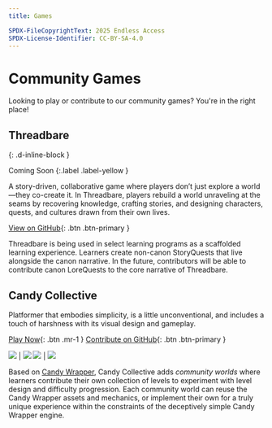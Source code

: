 ```yaml
---
title: Games

SPDX-FileCopyrightText: 2025 Endless Access
SPDX-License-Identifier: CC-BY-SA-4.0
---
```


# Community Games

Looking to play or contribute to our community games? You're in the right place!

## Threadbare
{: .d-inline-block }

Coming Soon
{:.label .label-yellow }

A story-driven, collaborative game where players don’t just explore a world—they co-create it. In Threadbare, players rebuild a world unraveling at the seams by recovering knowledge, crafting stories, and designing characters, quests, and cultures drawn from their own lives.

<!--
[Play Now](https://endlessm.github.io/threadbare/){: .btn .mr-1 }
-->
[View on GitHub](https://github.com/endlessm/threadbare){: .btn .btn-primary }

Threadbare is being used in select learning programs as a scaffolded learning experience. Learners create non-canon StoryQuests that live alongside the canon narrative. In the future, contributors will be able to contribute canon LoreQuests to the core narrative of Threadbare.

## Candy Collective

Platformer that embodies simplicity, is a little unconventional, and includes a touch of harshness with its visual design and gameplay.

[Play Now](https://endlessm.github.io/candy-collective/){: .btn .mr-1 }
[Contribute on GitHub](https://github.com/endlessm/candy-collective){: .btn .btn-primary }

![](../assets/images/games/candy-collective/title.png)     | ![](../assets/images/games/candy-collective/candy-wrapper.png)
![](../assets/images/games/candy-collective/community.png) | ![](../assets/images/games/candy-collective/world-1.png)

Based on [Candy Wrapper](https://github.com/HarmonyHoney/CandyWrapper), Candy Collective adds _community worlds_ where learners contribute their own collection of levels to experiment with level design and difficulty progression. Each community world can reuse the Candy Wrapper assets and mechanics, or implement their own for a truly unique experience within the constraints of the deceptively simple Candy Wrapper engine.
